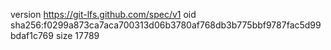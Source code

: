 version https://git-lfs.github.com/spec/v1
oid sha256:f0299a873ca7aca700313d06b3780af768db3b775bbf9787fac5d99bdaf1c769
size 17789
